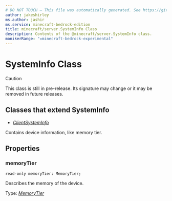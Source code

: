 ```yaml
---
# DO NOT TOUCH — This file was automatically generated. See https://github.com/mojang/minecraftapidocsgenerator to modify descriptions, examples, etc.
author: jakeshirley
ms.author: jashir
ms.service: minecraft-bedrock-edition
title: minecraft/server.SystemInfo Class
description: Contents of the @minecraft/server.SystemInfo class.
monikerRange: "=minecraft-bedrock-experimental"
---
```

# SystemInfo Class

> [!CAUTION]
> This class is still in pre-release.  Its signature may change or it may be removed in future releases.

## Classes that extend SystemInfo
- [*ClientSystemInfo*](ClientSystemInfo.md)

Contains device information, like memory tier.

## Properties

### **memoryTier**
`read-only memoryTier: MemoryTier;`

Describes the memory of the device.

Type: [*MemoryTier*](MemoryTier.md)
